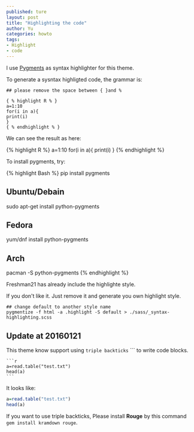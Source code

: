 ```yaml
---
published: ture
layout: post
title: "Highlighting the code"
author: Yu
categories: howto
tags:
- Highlight
- code
---
```



I use [Pygments](http://pygments.org/) as syntax highlighter for this theme.

To generate a sysntax highligted code, the grammar is:

~~~
## please remove the space between { }and %

{ % highlight R % } 
a=1:10
for(i in a){
print(i)
}
{ % endhighlight % }
~~~

We can see the result as here:

{% highlight R %}
a=1:10
for(i in a){
print(i)
}
{% endhighlight %}


To install pygments, try:

{% highlight Bash %}
pip install pygments

## Ubuntu/Debain 
sudo apt-get install python-pygments
## Fedora
yum/dnf install python-pygments
## Arch
pacman -S python-pygments
{% endhighlight %}

Freshman21 has already include the highlighte style.

If you don't like it. 
Just remove it and generate you own highlight style. 

~~~
## change default to another style name 
pygmentize -f html -a .highlight -S default > ./sass/_syntax-highlighting.scss
~~~

## Update at 20160121

This theme know support using `triple backticks` ``` to write code blocks.

~~~
```r
a=read.table("test.txt")
head(a)
```
~~~

It looks like:

```r
a=read.table("test.txt")
head(a)
```
If you want to use triple backticks, 
Please install **Rouge** by this command  `gem install kramdown rouge`.
